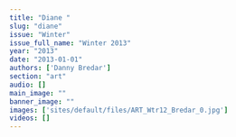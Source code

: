 ```yaml
---
title: "Diane "
slug: "diane"
issue: "Winter"
issue_full_name: "Winter 2013"
year: "2013"
date: "2013-01-01"
authors: ['Danny Bredar']
section: "art"
audio: []
main_image: ""
banner_image: ""
images: ['sites/default/files/ART_Wtr12_Bredar_0.jpg']
videos: []
---
```

